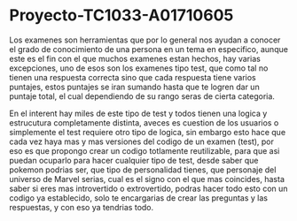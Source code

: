 # Proyecto-TC1033-A01710605

Los examenes son herramientas que por lo general nos ayudan a conocer el grado de conocimiento de una persona en un tema en especifico, aunque este es el fin con el que muchos examenes estan hechos, hay varias excepciones, uno de esos son los examenes tipo test, que como tal no tienen una respuesta correcta sino que cada respuesta tiene varios puntajes, estos puntajes se iran sumando hasta que te logren dar un puntaje total, el cual dependiendo de su rango seras de cierta categoria.

En el interent hay miles de este tipo de test y todos tienen una logica y estrucutura completamente distinta, aveces es cuestion de los usuarios o simplemente el test requiere otro tipo de logica, sin embargo esto hace que cada vez haya mas y mas versiones del codigo de un examen (test), por eso es que propongo crear un codigo totlamente reutilizable, para que asi puedan ocuparlo para hacer cualquier tipo de test, desde saber que pokemon podrias ser, que tipo de personalidad tienes, que personaje del universo de Marvel serias, cual es el signo con el que mas coincides, hasta saber si eres mas introvertido o extrovertido, podras hacer todo esto con un codigo ya establecido, solo te encargarias de crear las preguntas y las respuestas, y con eso ya tendrias todo. 
